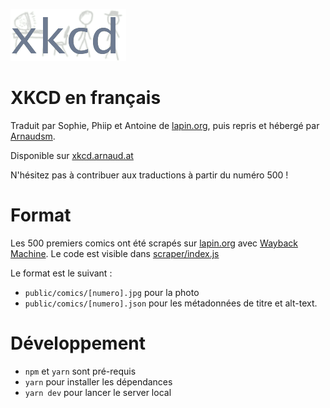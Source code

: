![Logo XKCD](public/logo.png)
# XKCD en français 
Traduit par Sophie, Phiip et Antoine de [lapin.org](https://lapin.org), puis repris et hébergé par [Arnaudsm](https://arnaud.at).

Disponible sur [xkcd.arnaud.at](https://xkcd.arnaud.at)

N'hésitez pas à contribuer aux traductions à partir du numéro 500 !

# Format
Les 500 premiers comics ont été scrapés sur [lapin.org](https://lapin.org) avec [Wayback Machine](https://web.archive.org/). Le code est visible dans [scraper/index.js]([./scraper/index.js])

Le format est le suivant : 
- `public/comics/[numero].jpg` pour la photo
- `public/comics/[numero].json` pour les métadonnées de titre et alt-text.

# Développement
- `npm` et `yarn` sont pré-requis
- `yarn` pour installer les dépendances
- `yarn dev` pour lancer le server local
